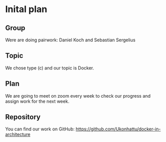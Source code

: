 # Inital plan
## Group
Were are doing pairwork: Daniel Koch and Sebastian Sergelius

## Topic
We chose type (c) and our topic is Docker.

## Plan

We are going to meet on zoom every week to check our progress and assign work for the next week.

## Repository
 You can find our work on GitHub: https://github.com/Ukonhattu/docker-in-architecture